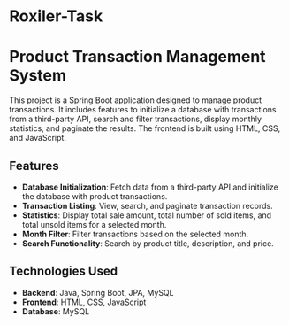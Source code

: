 # Roxiler-Task
# Product Transaction Management System

This project is a Spring Boot application designed to manage product transactions. It includes features to initialize a database with transactions from a third-party API, search and filter transactions, display monthly statistics, and paginate the results. The frontend is built using HTML, CSS, and JavaScript.

## Features

- **Database Initialization**: Fetch data from a third-party API and initialize the database with product transactions.
- **Transaction Listing**: View, search, and paginate transaction records.
- **Statistics**: Display total sale amount, total number of sold items, and total unsold items for a selected month.
- **Month Filter**: Filter transactions based on the selected month.
- **Search Functionality**: Search by product title, description, and price.

## Technologies Used

- **Backend**: Java, Spring Boot, JPA, MySQL
- **Frontend**: HTML, CSS, JavaScript
- **Database**: MySQL



